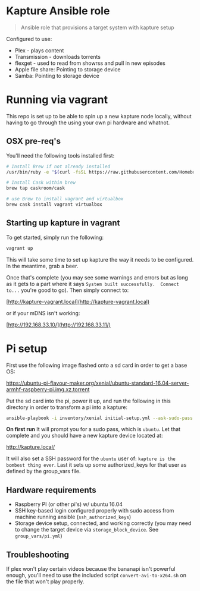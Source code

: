 # Kapture Ansible role

> Ansible role that provisions a target system with kapture setup

Configured to use:

* Plex - plays content
* Transmission - downloads torrents
* flexget - used to read from showrss and pull in new episodes
* Apple file share: Pointing to storage device
* Samba: Pointing to storage device


# Running via vagrant

This repo is set up to be able to spin up a new kapture node locally, without having to go through the using your own pi hardware and whatnot.

## OSX pre-req's

You'll need the following tools installed first:

```bash
# Install Brew if not already installed
/usr/bin/ruby -e "$(curl -fsSL https://raw.githubusercontent.com/Homebrew/install/master/install)"

# Install Cask within brew
brew tap caskroom/cask

# use Brew to install vagrant and virtualbox 
brew cask install vagrant virtualbox
``` 

## Starting up kapture in vagrant

To get started, simply run the following:

```bash
vagrant up
```

This will take some time to set up kapture the way it needs to be configured. In the meantime, grab a beer.

Once that's complete (you may see some warnings and errors but as long as it gets to a part where it says `System built successfully.  Connect to...` you're good to go).  Then simply connect to:

[http://kapture-vagrant.local](http://kapture-vagrant.local)

or if your mDNS isn't working:

[http://192.168.33.10/](http://192.168.33.11/)


# Pi setup

First use the following image flashed onto a sd card in order to get a base OS:

https://ubuntu-pi-flavour-maker.org/xenial/ubuntu-standard-16.04-server-armhf-raspberry-pi.img.xz.torrent

Put the sd card into the pi, power it up, and run the following in this directory in order to transform a pi into a kapture:


```bash
ansible-playbook -i inventory/xenial initial-setup.yml --ask-sudo-pass
```

**On first run** It will prompt you for a sudo pass, which is ```ubuntu```.  Let that complete and you should have a new kapture device located at:

http://kapture.local/

It will also set a SSH password for the ```ubuntu``` user of: ```kapture is the bombest thing ever```.  Last it sets up some authorized_keys for that user as defined by the group_vars file.


Hardware requirements
---------------------

* Raspberry PI (or other pi's) w/ ubuntu 16.04
* SSH key-based login configured properly with sudo access from machine running ansible (`ssh_authorized_keys`)
* Storage device setup, connected, and working correctly (you may need to change the target device via `storage_block_device`.  See `group_vars/pi.yml`)


Troubleshooting
---------------

If plex won't play certain videos because the bananapi isn't powerful enough, you'll need to use the included script ```convert-avi-to-x264.sh``` on the file that won't play properly.



